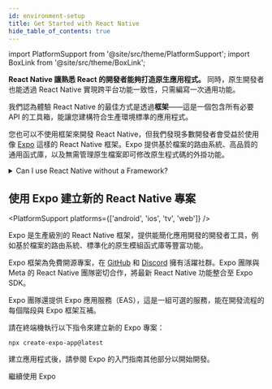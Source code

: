 ```yaml
---
id: environment-setup
title: Get Started with React Native
hide_table_of_contents: true
---
```


import PlatformSupport from '@site/src/theme/PlatformSupport';
import BoxLink from '@site/src/theme/BoxLink';

**React Native 讓熟悉 React 的開發者能夠打造原生應用程式。** 同時，原生開發者也能透過 React Native 實現跨平台功能一致性，只需編寫一次通用功能。

我們認為體驗 React Native 的最佳方式是透過**框架**——這是一個包含所有必要 API 的工具箱，能讓您建構符合生產環境標準的應用程式。

您也可以不使用框架來開發 React Native，但我們發現多數開發者會受益於使用像 [Expo](https://expo.dev) 這樣的 React Native 框架。Expo 提供基於檔案的路由系統、高品質的通用函式庫，以及無需管理原生檔案即可修改原生程式碼的外掛功能。

<details>
<summary>Can I use React Native without a Framework?</summary>

Yes. You can use React Native without a Framework. **However, if you’re building a new app with React Native, we recommend using a Framework.**

In short, you’ll be able to spend time writing your app instead of writing an entire Framework yourself in addition to your app.

The React Native community has spent years refining approaches to navigation, accessing native APIs, dealing with native dependencies, and more. Most apps need these core features. A React Native Framework provides them from the start of your app.

Without a Framework, you’ll either have to write your own solutions to implement core features, or you’ll have to piece together a collection of pre-existing libraries to create a skeleton of a Framework. This takes real work, both when starting your app, then later when maintaining it.

If your app has unusual constraints that are not served well by a Framework, or you prefer to solve these problems yourself, you can make a React Native app without a Framework using Android Studio, Xcode. If you’re interested in this path, learn how to [set up your environment](set-up-your-environment) and how to [get started without a framework](getting-started-without-a-framework).

</details>

## 使用 Expo 建立新的 React Native 專案

<PlatformSupport platforms={['android', 'ios', 'tv', 'web']} />

Expo 是生產級別的 React Native 框架，提供能簡化應用開發的開發者工具，例如基於檔案的路由系統、標準化的原生模組函式庫等豐富功能。

Expo 框架為免費開源專案，在 [GitHub](https://github.com/expo) 和 [Discord](https://chat.expo.dev) 擁有活躍社群。Expo 團隊與 Meta 的 React Native 團隊密切合作，將最新 React Native 功能整合至 Expo SDK。

Expo 團隊還提供 Expo 應用服務（EAS），這是一組可選的服務，能在開發流程的每個階段與 Expo 框架互補。

請在終端機執行以下指令來建立新的 Expo 專案：

```shell
npx create-expo-app@latest
```

建立應用程式後，請參閱 Expo 的入門指南其他部分以開始開發。

<BoxLink href="https://docs.expo.dev/get-started/set-up-your-environment">繼續使用 Expo</BoxLink>